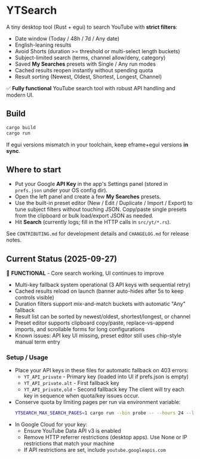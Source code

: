 # YTSearch

A tiny desktop tool (Rust + egui) to search YouTube with **strict filters**:
- Date window (Today / 48h / 7d / Any date)
- English-leaning results
- Avoid Shorts (duration >= threshold or multi-select length buckets)
- Subject-limited search (terms, channel allow/deny, category)
- Saved **My Searches** presets with Single / Any run modes
- Cached results reopen instantly without spending quota
- Result sorting (Newest, Oldest, Shortest, Longest, Channel)

✅ **Fully functional** YouTube search tool with robust API handling and modern UI.

## Build

```bash
cargo build
cargo run
```

If egui versions mismatch in your toolchain, keep eframe+egui versions **in sync**.

## Where to start

- Put your Google **API Key** in the app's Settings panel (stored in `prefs.json` under your OS config dir).
- Open the left panel and create a few **My Searches** presets.
- Use the built-in preset editor (New / Edit / Duplicate / Import / Export) to tune subject filters without touching JSON. Copy/paste single presets from the clipboard or bulk load/export JSON as needed.
- Hit **Search** (currently logs; fill in the HTTP calls in `src/yt/*.rs`).

See `CONTRIBUTING.md` for development details and `CHANGELOG.md` for release notes.

## Current Status (2025-09-27)

🚧 **FUNCTIONAL** - Core search working, UI continues to improve
- Multi-key fallback system operational (3 API keys with sequential retry)
- Cached results reload on launch (banner auto-hides after 5s to keep controls visible)
- Duration filters support mix-and-match buckets with automatic "Any" fallback
- Result list can be sorted by newest/oldest, shortest/longest, or channel
- Preset editor supports clipboard copy/paste, replace-vs-append imports, and scrollable forms for long configurations
- Known issues: API key UI missing, preset editor still uses chip-style manual term entry

### Setup / Usage

- Place your API keys in these files for automatic fallback on 403 errors:
  - `YT_API_private` - Primary key (loaded into UI if prefs.json is empty)
  - `YT_API_private.alt` - First fallback key  
  - `YT_API_private,old` - Second fallback key
  The client will try each key in sequence when quota/key issues occur.
- Conserve quota by limiting pages per run via environment variable:
  ```bash
  YTSEARCH_MAX_SEARCH_PAGES=1 cargo run --bin probe -- --hours 24 --limit 5
  ```
- In Google Cloud for your key:
  - Ensure YouTube Data API v3 is enabled
  - Remove HTTP referrer restrictions (desktop apps). Use None or IP restrictions that match your machine
  - If API restrictions are set, include `youtube.googleapis.com`
